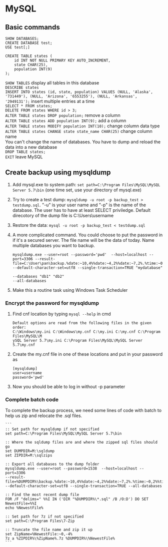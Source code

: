 # MySQL


## Basic commands
`SHOW DATABASES;`  
`CREATE DATABASE test;`  
`USE test[;]`  
```
CREATE TABLE states (
    id INT NOT NULL PRIMARY KEY AUTO_INCREMENT, 
    state CHAR(25), 
    population INT(9)
);
```
`SHOW TABLES` display all tables in this database  
`DESCRIBE states`  
`INSERT INTO states (id, state, population) VALUES (NULL, 'Alaska', '731449'), (NULL, 'Arizona', '6553255'), (NULL, 'Arkansas', '2949131');` insert multiple entries at a time  
`SELECT * FROM states;`  
`DELETE FROM states WHERE id > 3;`  
`ALTER TABLE states DROP population;` remove a column   
`ALTER TABLE states ADD population INT(9);` add a column  
`ALTER TABLE states MODIFY population INT(10);` change column data type  
`ALTER TABLE states CHANGE state state_name CHAR(25)` change column name  
You can't change the name of databases. You have to dump and reload the data into a new database     
`DROP TABLE states;`  
`EXIT` leave MySQL  


## Create backup using mysqldump
1. Add mysql.exe to system path: `set path=C:\Program Files\MySQL\MySQL Server 5.7\bin` (one time set, use your directory of mysql.exe)
2. Try to create a test dump: `mysqldump -u root -p backup_test > testdump.sql`. "-u" is your user name and "-p" is the name of the database. The user has to have at least SELECT priviledge. Default direcotory of the dump file is C:\Users\username
3. Restore the data: `mysql -u root -p backup_test < testdump.sql`
4. A more complicated command. You could choose to put the password in if it's a secured server. The file name will  be the data of today. Name multiple databases you want to backup.  

    ```
    mysqldump.exe --user=root --password='pwd'  --host=localhost --port=3306 --result-file=C:\User\pan\backup.%date:~10,4%%date:~4,2%%date:~7,2%.%time:~0,2%%time:~3,2%.sql" --default-character-set=utf8 --single-transaction=TRUE "mydatabase"
    ```
    `--databases "db1" "db2"`  
    `--all-databases`  
    
5. Make this a routine task using Windows Task Scheduler

### Encrypt the password for mysqldump
1. Find cnf location by typing `mysql --help` in cmd

    ```
    Default options are read from the following files in the given order:
    C:\Windows\my.ini C:\Windows\my.cnf C:\my.ini C:\my.cnf C:\Program Files\MySQL\M
    ySQL Server 5.7\my.ini C:\Program Files\MySQL\MySQL Server 5.7\my.cnf
    ```
2. Create the my.cnf file in one of these locations and put in your password as

    ```
    [mysqldump]
    user=username
    password='pwd'
    ```
3. Now you should be able to log in without -p parameter
    
### Complete batch code
To complete the backup process, we need some lines of code with batch to help us zip and relocate the .sql files.  

    ```
    :: Set path for mysqldump if not specified
    set path=C:\Program Files\MySQL\MySQL Server 5.7\bin

    :: Where the sqldump files are and where the zipped sql files should go
    set DUMPDIR=M:\sqldump
    set ZIPDIR=M:\sqlzips

    :: Export all databases to the dump folder
    mysqldump.exe --user=root --password=1538  --host=localhost --port=3306 
    --result-file=%DUMPDIR%\backup.%date:~10,4%%date:~4,2%%date:~7,2%.%time:~0,2%%time:~3,2%.sql 
    --default-character-set=utf8 --single-transaction=TRUE --all-databases

    :: Find the most recent dump file
    FOR /F "delims=" %%I IN ('DIR "%DUMPDIR%\*.sql" /B /O:D') DO SET NewestFile=%%I
    echo %NewestFile%

    :: Set path for 7z if not specified
    set path=C:\Program Files\7-Zip

    :: Truncate the file name and zip it up
    set ZipName=%NewestFile:~0,-4%
    7z a %ZIPDIR%\%ZipName%.7z %DUMPDIR%\%NewestFile%
    ```
